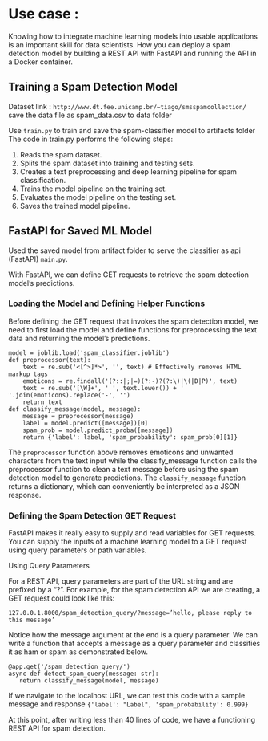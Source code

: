 # Use case : 

Knowing how to integrate machine learning models into usable applications is an important skill for data scientists.
How you can deploy a spam detection model by building a REST API with FastAPI and running the API in a Docker container.

## Training a Spam Detection Model

Dataset link : 
``` http://www.dt.fee.unicamp.br/~tiago/smsspamcollection/ ```
save the data file as spam_data.csv to data folder

Use ```train.py``` to train and save the spam-classifier model to artifacts folder
The code in train.py performs the following steps:

1. Reads the spam dataset.
2. Splits the spam dataset into training and testing sets.
3. Creates a text preprocessing and deep learning pipeline for spam classification.
4. Trains the model pipeline on the training set.
5. Evaluates the model pipeline on the testing set.
6. Saves the trained model pipeline.

## FastAPI for Saved ML Model
Used the saved model from artifact folder to serve the classifier as api (FastAPI) ```main.py```.

With FastAPI, we can define GET requests to retrieve the spam detection model’s predictions.

### Loading the Model and Defining Helper Functions

Before defining the GET request that invokes the spam detection model, we need to first load the model and define functions for preprocessing the text data and returning the model’s predictions.

```
model = joblib.load('spam_classifier.joblib')
def preprocessor(text):
    text = re.sub('<[^>]*>', '', text) # Effectively removes HTML markup tags
    emoticons = re.findall('(?::|;|=)(?:-)?(?:\)|\(|D|P)', text)
    text = re.sub('[\W]+', ' ', text.lower()) + ' '.join(emoticons).replace('-', '')
    return text
def classify_message(model, message):
    message = preprocessor(message)
    label = model.predict([message])[0]
    spam_prob = model.predict_proba([message])
    return {'label': label, 'spam_probability': spam_prob[0][1]}
```
The ```preprocessor``` function above removes emoticons and unwanted characters from the text input while the classify_message function calls the preprocessor function to clean a text message before using the spam detection model to generate predictions. The ```classify_message``` function returns a dictionary, which can conveniently be interpreted as a JSON response.

### Defining the Spam Detection GET Request

FastAPI makes it really easy to supply and read variables for GET requests. You can supply the inputs of a machine learning model to a GET request using query parameters or path variables.

Using Query Parameters

For a REST API, query parameters are part of the URL string and are prefixed by a “?”. For example, for the spam detection API we are creating, a GET request could look like this:

```127.0.0.1.8000/spam_detection_query/?message=’hello, please reply to this message’```

Notice how the message argument at the end is a query parameter. We can write a function that accepts a message as a query parameter and classifies it as ham or spam as demonstrated below.

```
@app.get('/spam_detection_query/')
async def detect_spam_query(message: str):
   return classify_message(model, message)
```
If we navigate to the localhost URL, we can test this code with a sample message and response ``` {'label': "Label", 'spam_probability': 0.999} ```

At this point, after writing less than 40 lines of code, we have a functioning REST API for spam detection.